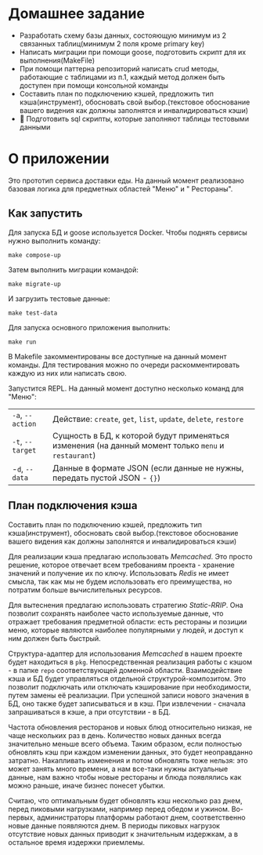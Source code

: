 # Домашнее задание

- Разработать схему базы данных, состояющую минимум из 2 связанных таблиц(минимум 2 поля кроме primary key)
- Написать миграции при помощи goose, подготовить скрипт для их выполнения(MakeFile)
- При помощи паттерна репозиторий написать crud методы, работающие с таблицами из п.1, каждый метод должен быть доступен
  при помощи консольной команды
- Составить план по подключению кэшей, предложить тип кэша(инструмент), обосновать свой выбор.(текстовое обоснование
  вашего видения как должны заполнятся и инвалидироваться кэши)
- 💎 Подготовить sql скрипты, которые заполняют таблицы тестовыми данными

# О приложении

Это прототип сервиса доставки еды. На данный момент реализовано базовая логика для предметных областей "Меню" и "
Рестораны".

## Как запустить

Для запуска БД и goose используется Docker. Чтобы поднять сервисы нужно выполнить команду:

```
make compose-up
```

Затем выполнить миграции командой:

```
make migrate-up
```

И загрузить тестовые данные:

```
make test-data
```

Для запуска основного приложения выполнить:

```
make run
```

В Makefile закомментированы все доступные на данный момент команды. Для тестирования можно по очереди раскомментировать
каждую из них или написать свою.

Запустится REPL. На данный момент доступно несколько команд для "Меню":

|                  |                                                                                                      |
|------------------|------------------------------------------------------------------------------------------------------|
| `-a`, `--action` | Действие: `create`, `get`, `list`, `update`, `delete`, `restore`                                     |
| `-t`, `--target` | Сущность в БД, к которой будут применяться изменения (на данный момент только `menu` и `restaurant`) |
| -`d`, `--data`   | Данные в формате JSON (если данные не нужны, передать пустой JSON - `{}`)                            |

## План подключения кэша

Составить план по подключению кэшей, предложить тип кэша(инструмент), обосновать свой выбор.(текстовое обоснование
вашего видения как должны заполнятся и инвалидироваться кэши)

Для реализации кэша предлагаю использовать *Memcached*. Это просто решение, которое отвечает всем требованиям проекта -
хранение значений и получение их по ключу. Использовать *Redis* не имеет смысла, так как мы не будем использовать его
преимущества, но потратим больше вычислительных ресурсов.

Для вытеснения предлагаю использовать стратегию *Static-RRIP*. Она позволит сохранять наиболее часто используемые
данные, что
отражает требования предметной области: есть рестораны и позиции меню, которые являются наиболее популярными у людей, и
доступ к ним должен быть быстрый.

Структура-адаптер для использования *Memcached* в нашем проекте будет находиться в `pkg`. Непосредственная реализация
работы с кэшом - в папке `repo` соответствующей доменной области. Взаимодействие кэша и БД будет управляться отдельной
структурой-композитом. Это позволит подключать или отключать кэширование при необходимости, путем замены её реализации.
При успешной записи нового значения в БД, оно также будет записываться и в кэш. При извлечении - сначала запрашиваться в
кэше, а при отсутствии - в БД.

Частота обновления ресторанов и новых блюд относительно низкая, не чаще нескольких раз в день. Количество новых данных
всегда значительно меньше всего объема. Таким образом, если полностью обновлять кэш при каждом изменении данных, это
будет неоправданно затратно. Накапливать изменения и потом обновлять тоже нельзя: это может занять много времени, а нам
все-таки нужны актуальные данные, нам важно чтобы новые рестораны и блюда появлялись как можно раньше, иначе бизнес
понесет убытки.

Считаю, что оптимальным будет обновлять кэш несколько раз днем, перед пиковыми нагрузками, например перед обедом и
ужином. Во-первых, администраторы платформы работают днем, соответственно новые данные появляются днем. В периоды
пиковых нагрузок отсутствие новых данных приводит к значительным издержкам, а в остальное
время издержки приемлемы.
